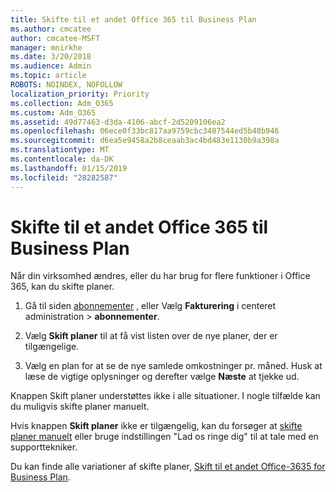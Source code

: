 ```yaml
---
title: Skifte til et andet Office 365 til Business Plan
ms.author: cmcatee
author: cmcatee-MSFT
manager: mnirkhe
ms.date: 3/20/2018
ms.audience: Admin
ms.topic: article
ROBOTS: NOINDEX, NOFOLLOW
localization_priority: Priority
ms.collection: Adm_O365
ms.custom: Adm_O365
ms.assetid: 49d77463-d3da-4106-abcf-2d5209106ea2
ms.openlocfilehash: 06ece0f33bc817aa9759cbc3487544ed5b48b946
ms.sourcegitcommit: d6ea5e9458a2b8ceaab3ac4bd483e1130b9a398a
ms.translationtype: MT
ms.contentlocale: da-DK
ms.lasthandoff: 01/15/2019
ms.locfileid: "28282587"
---
```

# <a name="switch-to-a-different-office-365-for-business-plan"></a>Skifte til et andet Office 365 til Business Plan

Når din virksomhed ændres, eller du har brug for flere funktioner i Office 365, kan du skifte planer.
  
1. Gå til siden [abonnementer](https://go.microsoft.com/fwlink/p/?linkid=842054) , eller Vælg **Fakturering** i centeret administration \> **abonnementer**.
    
2. Vælg **Skift planer** til at få vist listen over de nye planer, der er tilgængelige. 
    
3. Vælg en plan for at se de nye samlede omkostninger pr. måned. Husk at læse de vigtige oplysninger og derefter vælge **Næste** at tjekke ud. 
    
Knappen Skift planer understøttes ikke i alle situationer. I nogle tilfælde kan du muligvis skifte planer manuelt.
  
Hvis knappen **Skift planer** ikke er tilgængelig, kan du forsøger at [skifte planer manuelt](https://support.office.com/article/eb0d0680-5677-41a0-8c46-4b9d47f1c209) eller bruge indstillingen "Lad os ringe dig" til at tale med en supporttekniker. 
  
Du kan finde alle variationer af skifte planer, [Skift til et andet Office-3635 for Business Plan](https://support.office.com/article/49d77463-d3da-4106-abcf-2d5209106ea2).
  

